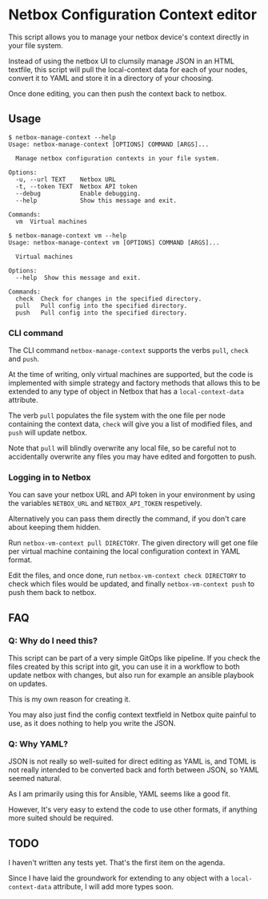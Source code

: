# Netbox Configuration Context editor

This script allows you to manage your netbox device's context directly in your
file system.

Instead of using the netbox UI to clumsily manage JSON in an HTML textfile, this
script will pull the local-context data for each of your nodes, convert it to
YAML and store it in a directory of your choosing.

Once done editing, you can then push the context back to netbox.

## Usage

``` 
$ netbox-manage-context --help
Usage: netbox-manage-context [OPTIONS] COMMAND [ARGS]...

  Manage netbox configuration contexts in your file system.

Options:
  -u, --url TEXT    Netbox URL
  -t, --token TEXT  Netbox API token
  --debug           Enable debugging.
  --help            Show this message and exit.

Commands:
  vm  Virtual machines
```

``` 
$ netbox-manage-context vm --help
Usage: netbox-manage-context vm [OPTIONS] COMMAND [ARGS]...

  Virtual machines

Options:
  --help  Show this message and exit.

Commands:
  check  Check for changes in the specified directory.
  pull   Pull config into the specified directory.
  push   Pull config into the specified directory.

```

### CLI command

The CLI command `netbox-manage-context` supports the verbs `pull`, `check` and
`push`.

At the time of writing, only virtual machines are supported, but the code is
implemented with simple strategy and factory methods that allows this to be
extended to any type of object in Netbox that has a `local-context-data`
attribute.

The verb `pull` populates the file system with the one file per node containing
the context data, `check` will give you a list of modified files, and `push`
will update netbox.

Note that `pull` will blindly overwrite any local file, so be careful not to
accidentally overwrite any files you may have edited and forgotten to push.

### Logging in to Netbox

You can save your netbox URL and API token in your environment by using the
variables `NETBOX_URL` and `NETBOX_API_TOKEN` respetively.

Alternatively you can pass them directly the command, if you don't care about
keeping them hidden.


Run `netbox-vm-context pull DIRECTORY`. The given directory will get one file
per virtual machine containing the local configuration context in YAML format.

Edit the files, and once done, run `netbox-vm-context check DIRECTORY` to check
which files would be updated, and finally `netbox-vm-context push` to push them
back to netbox.


## FAQ

### Q: Why do I need this?
This script can be part of a very simple GitOps like pipeline. If you check the
files created by this script into git, you can use it in a workflow to both
update netbox with changes, but also run for example an ansible playbook on
updates.

This is my own reason for creating it.

You may also just find the config context textfield in Netbox quite painful to
use, as it does nothing to help you write the JSON.

### Q: Why YAML?
JSON is not really so well-suited for direct editing as YAML is, and TOML is not
really intended to be converted back and forth between JSON, so YAML seemed
natural.

As I am primarily using this for Ansible, YAML seems like a good fit.

However, It's very easy to extend the code to use other formats, if anything
more suited should be required.


## TODO
I haven't written any tests yet. That's the first item on the agenda.

Since I have laid the groundwork for extending to any object with a
`local-context-data` attribute, I will add more types soon.

